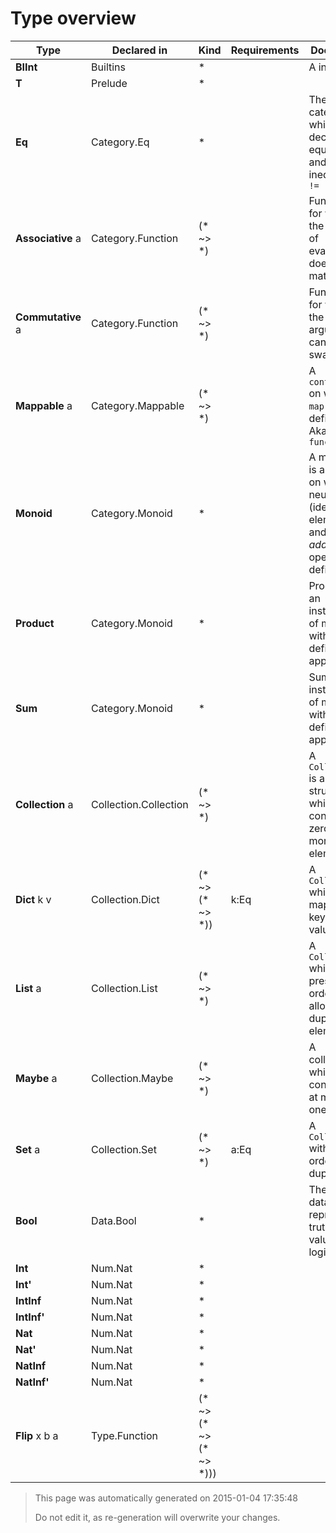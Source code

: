# Type overview

Type | Declared in | Kind | Requirements | Docstring
---- | ----------- | ---- | ------------ | ---------
**BIInt**  | Builtins | * |  | A int!
**T**  | Prelude | * |  | 
**Eq**  | Category.Eq | * |  | The category which declares equality ````==```` and inequality ````!=````
**Associative** a | Category.Function | (* ~> *) |  | Functions for which the order of evaluation does not matter.
**Commutative** a | Category.Function | (* ~> *) |  | Functions for which the arguments can be swapped.
**Mappable** a | Category.Mappable | (* ~> *) |  | A ````container```` on which ````map```` is defined. Aka ````functor````
**Monoid**  | Category.Monoid | * |  | A monoid is an type on which a neutral (identity) element and an _addition_ operator is defined.
**Product**  | Category.Monoid | * |  | Product is an instance of monoid, with (*) defined as append
**Sum**  | Category.Monoid | * |  | Sum is an instance of monoid, with (+) defined as append
**Collection** a | Collection.Collection | (* ~> *) |  | A ````Collection```` is a data structure which contains zero or more elements.
**Dict** k v | Collection.Dict | (* ~> (* ~> *)) | k:Eq | A ````Collection```` which maps a key onto a value.
**List** a | Collection.List | (* ~> *) |  | A ````Collection```` which preserves order and allows duplicate elements.
**Maybe** a | Collection.Maybe | (* ~> *) |  | A collection which contains at most one value.
**Set** a | Collection.Set | (* ~> *) | a:Eq | A ````Collection```` without order and duplicates.
**Bool**  | Data.Bool | * |  | The ````Bool```` datatype represents truth values of logic.
**Int**  | Num.Nat | * |  | 
**Int'**  | Num.Nat | * |  | 
**IntInf**  | Num.Nat | * |  | 
**IntInf'**  | Num.Nat | * |  | 
**Nat**  | Num.Nat | * |  | 
**Nat'**  | Num.Nat | * |  | 
**NatInf**  | Num.Nat | * |  | 
**NatInf'**  | Num.Nat | * |  | 
**Flip** x b a | Type.Function | (* ~> (* ~> (* ~> *))) |  | 



> This page was automatically generated on 2015-01-04 17:35:48
> 
> 
> Do not edit it, as re-generation will overwrite your changes.